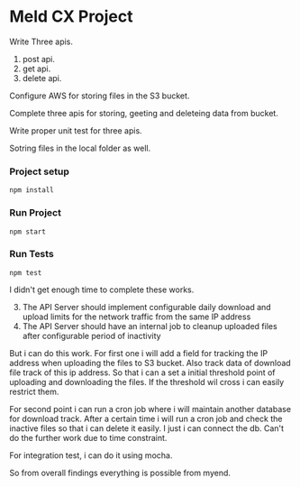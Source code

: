 # Meld CX Project

Write Three apis.
1. post api.
2. get api.
3. delete api.

Configure AWS for storing files in the S3 bucket.

Complete three apis for storing, geeting and deleteing data from bucket.

Write proper unit test for three apis.

Sotring files in the local folder as well.





### Project setup
```
npm install
```

### Run Project
```
npm start

```
### Run Tests
```
npm test
```


I didn't get enough time to complete these works.

3. The API Server should implement configurable daily download and upload limits for the
network traffic from the same IP address
4. The API Server should have an internal job to cleanup uploaded files after configurable
period of inactivity

But i can do this work. For first one i will add a field for tracking the IP address when uploading the files to S3 bucket. Also track data of download file track of this ip address. So that i can a set a initial threshold point of uploading and downloading the files. If the threshold wil cross i can easily restrict them.


For second point i can run a cron job where i will maintain another database for download track. After a certain time i will run a cron job and check the inactive files so that i can delete it easily. I just i can connect the db. Can't do the further work due to time constraint.

For integration test, i can do it using mocha. 

So from overall findings everything is possible from myend.     

